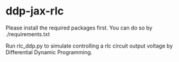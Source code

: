 # ddp-jax-rlc

Please install the required packages first. You can do so by ./requirements.txt

Run rlc_ddp.py to simulate controlling a rlc circuit output voltage by Differential Dynamic Programming.
